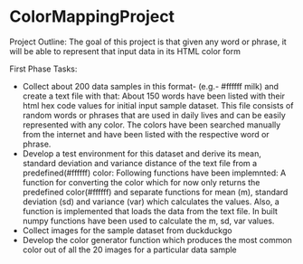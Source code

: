 # ColorMappingProject
Project Outline:
The goal of this project is that given any word or phrase, it will be able to represent that input data in its HTML color form
  
First Phase Tasks:
* Collect about 200 data samples in this format- (e.g.- #ffffff milk) and create a text file with that:
    About 150 words have been listed with their html hex code values for initial input sample dataset. This file consists of random words or phrases that are used in daily lives and can be easily represented with any color. The colors have been searched manually from the internet and have been listed with the respective word or phrase.
* Develop a test environment for this dataset and derive its mean, standard deviation and variance distance of the text file from a predefined(#ffffff) color:
    Following functions have been implemnted: A function for converting the color which for now only returns the predefined color(#ffffff) and separate functions for mean (m), standard deviation (sd) and variance (var) which calculates the values. Also, a function is implemented that loads the data from the text file. In built numpy functions have been used to calculate the m, sd, var values.
* Collect images for the sample dataset from duckduckgo
* Develop the color generator function which produces the most common color out of all the 20 images for a particular data sample
